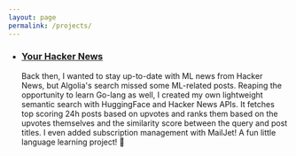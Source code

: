 ```yaml
---
layout: page
permalink: /projects/
---
```


<div class="home">
    <!-- <h2 class="post-list-heading">{{ page.list_title | default: "Posts" }}</h2> -->
    <ul class="post-list">
      <li>
        <h3>
          <a class="post-link" href="https://astronautas.github.io/your-hnews/">
            Your Hacker News
          </a>
        </h3>
        Back then, I wanted to stay up-to-date with ML news from Hacker News, but Algolia's search missed some ML-related posts. Reaping the opportunity to learn Go-lang as well, I created my own lightweight semantic search with HuggingFace and Hacker News APIs. It fetches top scoring 24h posts based on upvotes and ranks them based on the upvotes themselves and the similarity score between the query and post titles. I even added subscription management with MailJet! A fun little language learning project! 🚀
      </li>
    </ul>
</div>